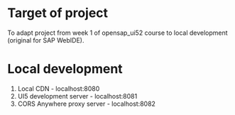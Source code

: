 # Target of project
To adapt project from week 1 of opensap_ui52 course to local development (original for SAP WebIDE).

# Local development
1. Local CDN - localhost:8080
2. UI5 development server - localhost:8081
3. CORS Anywhere proxy server - localhost:8082
